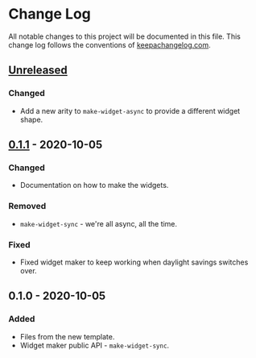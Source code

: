# Change Log
All notable changes to this project will be documented in this file. This change log follows the conventions of [keepachangelog.com](http://keepachangelog.com/).

## [Unreleased]
### Changed
- Add a new arity to `make-widget-async` to provide a different widget shape.

## [0.1.1] - 2020-10-05
### Changed
- Documentation on how to make the widgets.

### Removed
- `make-widget-sync` - we're all async, all the time.

### Fixed
- Fixed widget maker to keep working when daylight savings switches over.

## 0.1.0 - 2020-10-05
### Added
- Files from the new template.
- Widget maker public API - `make-widget-sync`.

[Unreleased]: https://github.com/your-name/total/compare/0.1.1...HEAD
[0.1.1]: https://github.com/your-name/total/compare/0.1.0...0.1.1
